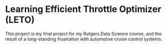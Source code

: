# Learning Efficient Throttle Optimizer (LETO)

This project is my final project for my Rutgers Data Science course, and the result of a long-standing frustration with automotive cruise control systems.